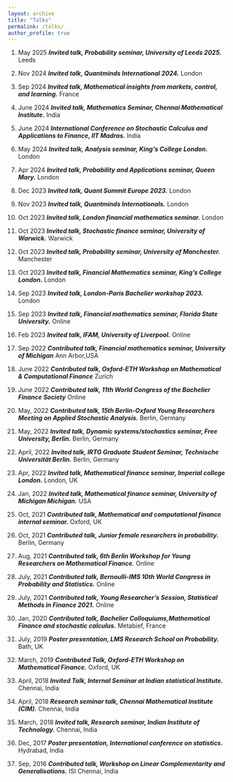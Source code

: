 ```yaml
---
layout: archive
title: "Talks"
permalink: /talks/
author_profile: true
---
```

1. May 2025 ***Invited talk, Probability seminar, University of Leeds 2025.*** Leeds

1. Nov 2024 ***Invited talk, Quantminds International 2024.*** London
 
1. Sep 2024 ***Invited talk, Mathematical insights from markets, control, and learning.*** France

1. June 2024 ***Invited talk, Mathematics Seminar, Chennai Mathematical Institute.*** India

1. June 2024 ***International Conference on Stochastic Calculus and
Applications to Finance, IIT Madras.*** India

1. May 2024 ***Invited talk, Analysis seminar, King's College London.*** London

1. Apr 2024 ***Invited talk, Probability and Applications seminar, Queen Mary.*** London

1. Dec 2023 ***Invited talk, Quant Summit Europe 2023.*** London

1. Nov 2023 ***Invited talk, Quantminds Internationals.*** London
  
1. Oct 2023 ***Invited talk, London financial mathematics seminar.*** London

1. Oct 2023 ***Invited talk, Stochastic finance seminar, University of Warwick.*** Warwick

1. Oct 2023 ***Invited talk, Probability seminar, University of Manchester.*** Manchester

1. Oct 2023 ***Invited talk, Financial Mathematics seminar, King’s College London.*** London

1. Sep 2023 ***Invited talk, London-Paris Bachelier workshop 2023.*** London

1. Sep 2023 ***Invited talk, Financial mathematics seminar, Florida State University.*** Online

1. Feb 2023 ***Invited talk, IFAM, University of Liverpool.*** Online

1. Sep 2022 ***Contributed talk, Financial mathematics seminar, University of Michigan*** Ann Arbor,USA

1. June 2022 ***Contributed talk, Oxford-ETH Workshop on Mathematical & Computational Finance*** Zurich

1. June 2022 ***Contributed talk, 11th World Congress of the Bachelier Finance Society*** Online

1. May, 2022 ***Contributed talk, 15th Berlin-Oxford Young Researchers Meeting on Applied Stochastic Analysis.*** Berlin, Germany

1. May, 2022 ***Invited talk, Dynamic systems/stochastics seminar, Free University, Berlin.*** Berlin, Germany

1. April, 2022 ***Invited talk, IRTG Graduate Student Seminar, Technische Universität Berlin.*** Berlin, Germany

1. Apr, 2022 ***Invited talk, Mathematical finance seminar, Imperial college London.*** London, UK

1. Jan, 2022 ***Invited talk, Mathematical finance seminar, University of Michigan Michigan.*** USA

1. Oct, 2021 ***Contributed talk, Mathematical and computational finance internal seminar.*** Oxford, UK

1. Oct, 2021 ***Contributed talk, Junior female researchers in probability.*** Berlin, Germany

1. Aug, 2021 ***Contributed talk, 6th Berlin Workshop for Young Researchers on Mathematical Finance.*** Online

1. July, 2021 ***Contributed talk, Bernoulli-IMS 10th World Congress in Probability and Statistics.*** Online

1. July, 2021 ***Contributed talk, Young Researcher’s Session, Statistical Methods in Finance 2021.*** Online

1. Jan, 2020 ***Contributed talk, Bachelier Colloquiums,Mathematical Finance and stochastic calculus.*** Metabief, France

1. July, 2019 ***Poster presentation, LMS Research School on Probability.*** Bath, UK

1. March, 2019 ***Contributed Talk, Oxford-ETH Workshop on Mathematical Finance.*** Oxford, UK

1. April, 2018 ***Invited Talk, Internal Seminar at Indian statistical Institute.*** Chennai, India

1. April, 2018 ***Research seminar talk, Chennai Mathematical Institute (CIM).*** Chennai, India

1. March, 2018 ***Invited talk, Research seminar, Indian Institute of Technology.***  Chennai, India

1. Dec, 2017 ***Poster presentation, International conference on statistics.*** Hydrabad, India

1. Sep, 2016 ***Contributed talk, Workshop on Linear Complementarity and Generalisations.*** ISI Chennai, India
